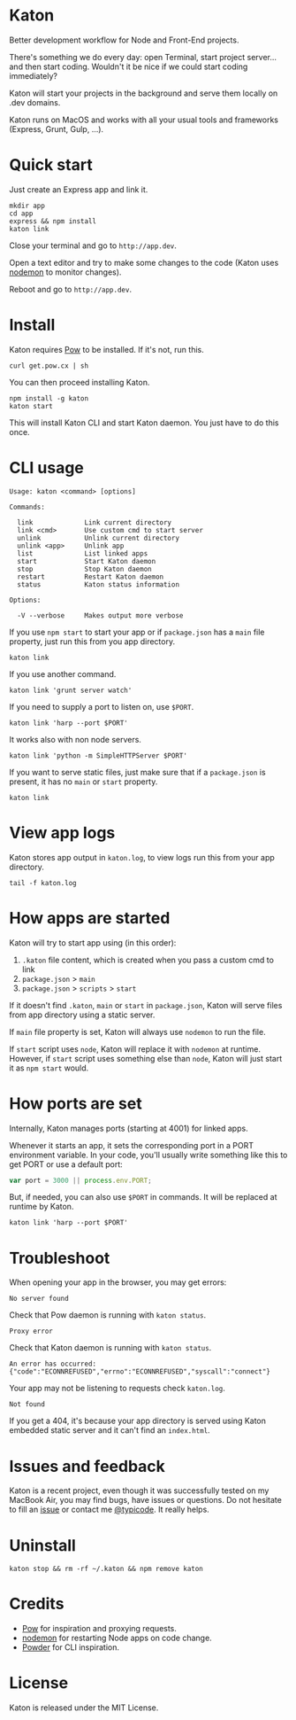# Katon

Better development workflow for Node and Front-End projects.

There's something we do every day: open Terminal, start project server... and then start coding. Wouldn't it be nice if  we could start coding immediately?

Katon will start your projects in the background and serve them locally on .dev domains.

Katon runs on MacOS and works with all your usual tools and frameworks (Express, Grunt, Gulp, ...).

# Quick start

Just create an Express app and link it.

```
mkdir app
cd app
express && npm install
katon link
```

Close your terminal and go to `http://app.dev`. 

Open a text editor and try to make some changes to the code (Katon uses [nodemon](https://github.com/remy/nodemon) to monitor changes).

Reboot and go to `http://app.dev`.

# Install

Katon requires [Pow](http://pow.cx/) to be installed. If it's not, run this.

```
curl get.pow.cx | sh
```

You can then proceed installing Katon.

```
npm install -g katon
katon start
```

This will install Katon CLI and start Katon daemon. You just have to do this once.

# CLI usage

```
Usage: katon <command> [options]

Commands:

  link             Link current directory
  link <cmd>       Use custom cmd to start server
  unlink           Unlink current directory
  unlink <app>     Unlink app
  list             List linked apps
  start            Start Katon daemon
  stop             Stop Katon daemon
  restart          Restart Katon daemon
  status           Katon status information

Options:

  -V --verbose     Makes output more verbose
```

If you use `npm start` to start your app or if `package.json` has a `main` file property, just run this from you app directory.

```
katon link
```

If you use another command.

```
katon link 'grunt server watch'
```

If you need to supply a port to listen on, use `$PORT`.

```
katon link 'harp --port $PORT'
```

It works also with non node servers.

```
katon link 'python -m SimpleHTTPServer $PORT'
```

If you want to serve static files, just make sure that if a `package.json` is present, it has no `main` or `start` property.

```
katon link
``` 

# View app logs

Katon stores app output in `katon.log`, to view logs run this from your app directory.

```
tail -f katon.log
```

# How apps are started

Katon will try to start app using (in this order):

1. `.katon` file content, which is created when you pass a custom cmd to link
2. `package.json` > `main`
3. `package.json` > `scripts` > `start`

If it doesn't find `.katon`, `main` or `start` in `package.json`, Katon will serve files from app directory using a static server.

If `main` file property is set, Katon will always use `nodemon` to run the file.

If `start` script uses `node`, Katon will replace it with `nodemon` at runtime.  However, if `start` script uses something else than `node`, Katon will just start it as `npm start` would.

# How ports are set

Internally, Katon manages ports (starting at 4001) for linked apps. 

Whenever it starts an app, it sets the corresponding port in a PORT environment variable. In your code, you'll usually write something like this to get PORT or use a default port:

```javascript
var port = 3000 || process.env.PORT;
```

But, if needed, you can also use `$PORT` in commands. It will be replaced at runtime by Katon.

```
katon link 'harp --port $PORT'
```

# Troubleshoot
 
When opening your app in the browser, you may get errors:
 
`No server found`
 
Check that Pow daemon is running with `katon status`.
 
`Proxy error`
 
Check that Katon daemon is running with `katon status`.
 
`An error has occurred: {"code":"ECONNREFUSED","errno":"ECONNREFUSED","syscall":"connect"}`
 
Your app may not be listening to requests check `katon.log`.
 
`Not found`
 
If you get a 404, it's because your app directory is served using Katon embedded static server and it can't find an `index.html`.

# Issues and feedback

Katon is a recent project, even though it was successfully tested on my MacBook Air, you may find bugs, have issues or questions. Do not hesitate to fill an [issue](https://github.com/typicode/katon/issues) or contact me [@typicode](https://github.com/typicode). It really helps.

# Uninstall

```
katon stop && rm -rf ~/.katon && npm remove katon
```

# Credits

* [Pow](http://pow.cx/) for inspiration and proxying requests.
* [nodemon](https://github.com/remy/nodemon) for restarting Node apps on code change.
* [Powder](https://github.com/rodreegez/powder) for CLI inspiration.

# License

Katon is released under the MIT License.
